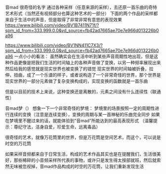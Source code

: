 音mad
很奇怪的名字
通过各种采样（任意来源的采样），去还原一首乐曲的奇特艺术形式（当然还有视频部分也算这种艺术的一部分）
下面的两个作品的采样都来自于生活中的声音，但是取得了非常非常有意思的表现效果
https://www.bilibili.com/video/BV1B7411N71f/?spm_id_from=333.999.0.0&vd_source=fb42ad7665ae70e7e966d013226b0a96

https://www.bilibili.com/video/BV1NN411C7X3/?spm_id_from=333.999.0.0&vd_source=fb42ad7665ae70e7e966d013226b0a96
一点小小的看法：
虽然确实会在生活中听到某些声音周期性地出现，但是这种作品更像是把我们生活的时间轴上的各种声音做了变换，以另一种频率展现出来
然后给我的感觉就是现实世界也被变换了的错觉
现实世界的时间轴被折叠，拉伸，扭曲，成了一个乐谱的样子，或者说构造了一个非常奇怪的世界，那个世界是现实世界的一部分元素做了复杂变换构成的，实现变换的函数就是一首乐曲

但是以目前的技术上来说，这种变换还是离散的，元素之间没有什么连续性（联通性）


音mad梦（）
想象一下一个非常奇怪的梦境：
梦境里的场景按照一定的周期性进行连续的变换（注意是连续变换），变换的周期与某一首神秘的乐曲完全同步
如果在梦境里不醒过来的话，就能体验到“音mad”所能达到的最高表现形式
（温馨提示：尊纪守法，洁身自爱，珍爱生命，远离毒品）

很奇怪的艺术，就像万花筒里的世界，但是万花筒是空间艺术，而这个，可以说是时空的万花筒

如果采样音频都来自于日常生活，构成的艺术作品其实也是在提醒我们，生活很美好，那些稀碎的小音频采样所代表的事物，或许只是发生得太按部就班，然后就索然无味被忽视掉，音mad作品构成的时空的万花筒，让我们重新发现生活
